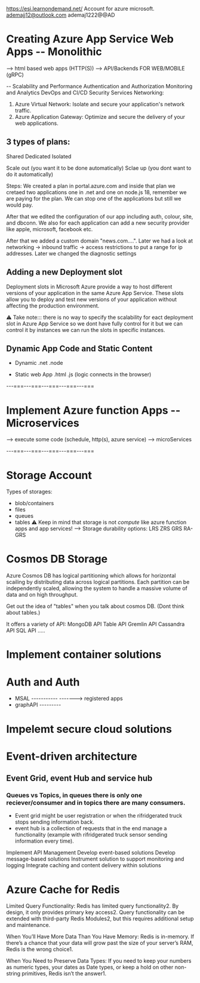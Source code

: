 https://esi.learnondemand.net/
Account for azure microsoft.
ademajj12@outlook.com
ademaj1222@@AD

# Creating Azure App Service Web Apps -- Monolithic

--> html based web apps (HTTP(S))
--> API/Backends FOR WEB/MOBILE (gRPC)

-- Scalability and Performance
Authentication and Authorization
Monitoring and Analytics
DevOps and CI/CD
Security Services
Networking:

1. Azure Virtual Network: Isolate and secure your application's network traffic.
2. Azure Application Gateway: Optimize and secure the delivery of your web applications.

## 3 types of plans:

Shared Dedicated Isolated

Scale out (you want it to be done automatically)
Sclae up (you dont want to do it automatically)

Steps: We created a plan in portal.azure.com and inside that plan we cretaed two applications one in .net and one on node.js 18, remember we are paying for the plan. We can stop one of the applications but still we would pay.

After that we edited the configuration of our app including auth, colour, site, and dbconn.
We also for each application can add a new security provider like apple, microsoft, facebook etc.

After that we added a custom domain "news.com....".
Later we had a look at networking -> inbound traffic -> access restrictions to put a range for ip addresses.
Later we changed the diagnostic settings

## Adding a new Deployment slot

Deployment slots in Microsoft Azure provide a way to host different versions of your application in the same Azure App Service. These slots allow you to deploy and test new versions of your application without affecting the production environment.

⚠️ Take note::: there is no way to specify the scalability for eact deployment slot in Azure App Service so we dont have fully control for it but we can control it by instances we can run the slots in specific instances.

## Dynamic App Code and Static Content

- Dynamic
  .net .node

- Static web App
  .html .js (logic connects in the browser)

---===---===---===---===---===

# Implement Azure function Apps -- Microservices

--> execute some code (schedule, http(s), azure service)
--> microServices

---===---===---===---===---===

# Storage Account

Types of storages:

- blob/containers
- files
- queues
- tables
  ⚠️ Keep in mind that storage is not _compute_ like azure function apps and app services!
  --> Storage durability options: LRS ZRS GRS RA-GRS

# Cosmos DB Storage

Azure Cosmos DB has logical partitioning which allows for horizontal scailing by distributing data across logical partitions. Each partition can be independently scaled, allowing the system to handle a massive volume of data and on high throughput.

Get out the idea of "tables" when you talk about cosmos DB. (Dont think about tables.)

It offers a variety of API:
MongoDB API
Table API
Gremlin API
Cassandra API
SQL API
.....

# Implement container solutions

# Auth and Auth

- MSAL -----------
  -------> registered apps
- graphAPI ---------

# Impelemt secure cloud solutions

# Event-driven architecture

## Event Grid, event Hub and service hub

### Queues vs Topics, in queues there is only one reciever/consumer and in topics there are many consumers.

- Event grid might be user registration or when the rifridgerated truck stops sending information back.
- event hub is a collection of requests that in the end manage a functionality (example with rifridgerated truck sensor sending information every time).

Implement API Management
Develop event-based solutions
Develop message-based solutions
Instrument solution to support monitoring and logging
Integrate caching and content delivery within solutions

# Azure Cache for Redis

Limited Query Functionality: Redis has limited query functionality2. By design, it only provides primary key access2. Query functionality can be extended with third-party Redis Modules2, but this requires additional setup and maintenance.

When You’ll Have More Data Than You Have Memory: Redis is in-memory. If there’s a chance that your data will grow past the size of your server’s RAM, Redis is the wrong choice1.

When You Need to Preserve Data Types: If you need to keep your numbers as numeric types, your dates as Date types, or keep a hold on other non-string primitives, Redis isn’t the answer1.
